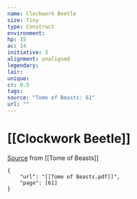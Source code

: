 ```yaml
---
name: Clockwork Beetle
size: Tiny
type: Construct
environment: 
hp: 15
ac: 14
initiative: 3
alignment: unaligned
legendary: 
lair: 
unique: 
cr: 0.5
tags: 
source: "Tome of Beasts: 61"
url: ""
---
```

# [[Clockwork Beetle]]

[Source](zotero://open-pdf/library/items/ULEQWHJM?page=61) from [[Tome of Beasts]]

```pdf
{
	"url": "[[Tome of Beasts.pdf]]",
	"page": [61]
}
```

